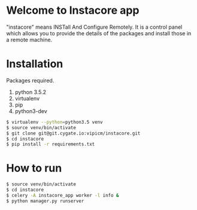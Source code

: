 Welcome to Instacore app
========================

"instacore" means INSTall And Configure Remotely. It is a control panel which allows you to provide the details of the packages and install those in a remote machine. 

Installation
=============
Packages required.
1) python 3.5.2
2) virtualenv
3) pip
4) python3-dev

```sh
$ virtualenv --python=python3.5 venv
$ source venv/bin/activate
$ git clone git@git.cygate.io:vipicm/instacore.git
$ cd instacore
$ pip install -r requirements.txt
```
How to run
============
```sh
$ source venv/bin/activate
$ cd instacore
$ celery -A instacore_app worker -l info &
$ python manager.py runserver
```